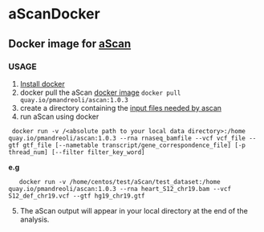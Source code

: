 # aScanDocker
## Docker image for [aScan](https://github.com/Federico77z/aScan) 

### USAGE

1. [Install docker](https://docs.docker.com/get-docker/)
2. docker pull the aScan [docker image](https://quay.io/repository/pmandreoli/ascan) ``docker pull quay.io/pmandreoli/ascan:1.0.3`` 
3. create a directory containing the [input files needed by ascan](https://github.com/Federico77z/aScan#21-synopsis) 
4. run aScan using docker
 ```
  docker run -v /<absolute path to your local data directory>:/home quay.io/pmandreoli/ascan:1.0.3 --rna rnaseq_bamfile --vcf vcf_file --gtf gtf_file [--nametable transcript/gene_correspondence_file] [-p thread_num] [--filter filter_key_word]
 ```

   **e.g**
```
   docker run -v /home/centos/test/aScan/test_dataset:/home quay.io/pmandreoli/ascan:1.0.3 --rna heart_S12_chr19.bam --vcf S12_def_chr19.vcf --gtf hg19_chr19.gtf
```
5. The aScan output will appear in your local directory at the end of the analysis.
